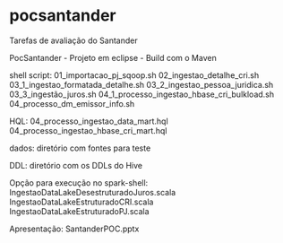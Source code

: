 # pocsantander

Tarefas de avaliação do Santander

PocSantander - Projeto em eclipse - Build com o Maven

shell script: 
01_importacao_pj_sqoop.sh
02_ingestao_detalhe_cri.sh
03_1_ingestao_formatada_detalhe.sh
03_2_ingestao_pessoa_juridica.sh
03_3_ingestão_juros.sh
04_1_processo_ingestao_hbase_cri_bulkload.sh
04_processo_dm_emissor_info.sh

HQL:
04_processo_ingestao_data_mart.hql
04_processo_ingestao_hbase_cri_mart.hql

dados:  diretório com fontes para teste

DDL: diretório com os DDLs do Hive

Opção para execução no spark-shell:
IngestaoDataLakeDesestruturadoJuros.scala
IngestaoDataLakeEstruturadoCRI.scala
IngestaoDataLakeEstruturadoPJ.scala

Apresentação:
SantanderPOC.pptx
